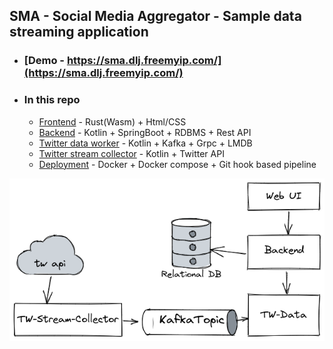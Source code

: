 ## SMA - Social Media Aggregator - Sample data streaming application
 
- ### [Demo - https://sma.dlj.freemyip.com/](https://sma.dlj.freemyip.com/)

- ### In this repo 
  - [Frontend](web-ui) - Rust(Wasm) + Html/CSS
  - [Backend](backend) - Kotlin + SpringBoot + RDBMS + Rest API
  - [Twitter data worker](tw-data) - Kotlin + Kafka + Grpc + LMDB
  - [Twitter stream collector](tw-stream-collector) - Kotlin + Twitter API
  - [Deployment](deployment) - Docker + Docker compose + Git hook based pipeline
 

![Diagram](diagram.png)

